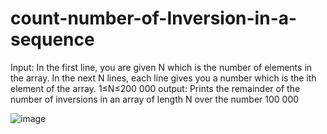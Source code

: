 # count-number-of-Inversion-in-a-sequence


Input:
In the first line, you are given N which is the number of elements in the array. In the next N lines, each line gives you a number which is the ith element of the array.
1≤N≤200 000
output:
Prints the remainder of the number of inversions in an array of length N over the number 100 000

![image](https://github.com/user-attachments/assets/ebeb05b7-fc4f-4679-a80a-fe7f67769005)


